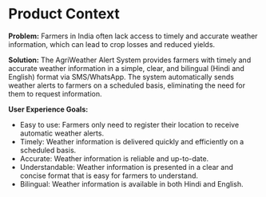 # Product Context

**Problem:** Farmers in India often lack access to timely and accurate weather information, which can lead to crop losses and reduced yields.

**Solution:** The AgriWeather Alert System provides farmers with timely and accurate weather information in a simple, clear, and bilingual (Hindi and English) format via SMS/WhatsApp. The system automatically sends weather alerts to farmers on a scheduled basis, eliminating the need for them to request information.

**User Experience Goals:**

*   Easy to use: Farmers only need to register their location to receive automatic weather alerts.
*   Timely: Weather information is delivered quickly and efficiently on a scheduled basis.
*   Accurate: Weather information is reliable and up-to-date.
*   Understandable: Weather information is presented in a clear and concise format that is easy for farmers to understand.
*   Bilingual: Weather information is available in both Hindi and English.

